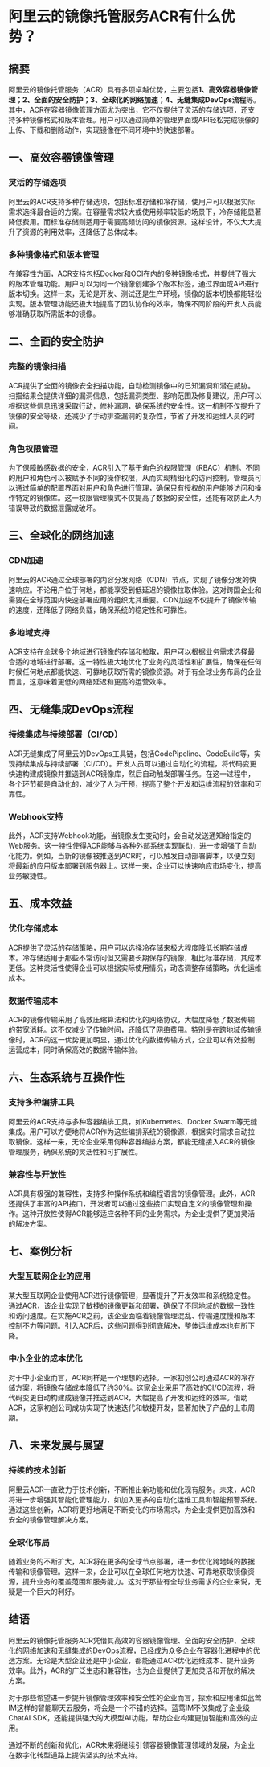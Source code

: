 # 阿里云的镜像托管服务ACR有什么优势？

## 摘要

阿里云的镜像托管服务（ACR）具有多项卓越优势，主要包括**1、高效容器镜像管理；2、全面的安全防护；3、全球化的网络加速；4、无缝集成DevOps流程**等。其中，ACR在容器镜像管理方面尤为突出，它不仅提供了灵活的存储选项，还支持多种镜像格式和版本管理。用户可以通过简单的管理界面或API轻松完成镜像的上传、下载和删除动作，实现镜像在不同环境中的快速部署。

## 一、高效容器镜像管理

### 灵活的存储选项

阿里云的ACR支持多种存储选项，包括标准存储和冷存储，使用户可以根据实际需求选择最合适的方案。在容量需求较大或使用频率较低的场景下，冷存储能显著降低费用。而标准存储则适用于需要高频访问的镜像资源。这样设计，不仅大大提升了资源的利用效率，还降低了总体成本。

### 多种镜像格式和版本管理

在兼容性方面，ACR支持包括Docker和OCI在内的多种镜像格式，并提供了强大的版本管理功能。用户可以为同一个镜像创建多个版本标签，通过界面或API进行版本切换。这样一来，无论是开发、测试还是生产环境，镜像的版本切换都能轻松实现。版本管理功能还极大地提高了团队协作的效率，确保不同阶段的开发人员能够准确获取所需版本的镜像。

## 二、全面的安全防护

### 完整的镜像扫描

ACR提供了全面的镜像安全扫描功能，自动检测镜像中的已知漏洞和潜在威胁。扫描结果会提供详细的漏洞信息，包括漏洞类型、影响范围及修复建议。用户可以根据这些信息迅速采取行动，修补漏洞，确保系统的安全性。这一机制不仅提升了镜像的安全等级，还减少了手动排查漏洞的复杂性，节省了开发和运维人员的时间。

### 角色权限管理

为了保障敏感数据的安全，ACR引入了基于角色的权限管理（RBAC）机制。不同的用户和角色可以被赋予不同的操作权限，从而实现精细化的访问控制。管理员可以通过简单的配置界面对用户和角色进行管理，确保只有授权的用户能够访问和操作特定的镜像库。这一权限管理模式不仅提高了数据的安全性，还能有效防止人为错误导致的数据泄露或破坏。

## 三、全球化的网络加速

### CDN加速

阿里云的ACR通过全球部署的内容分发网络（CDN）节点，实现了镜像分发的快速响应。不论用户位于何地，都能享受到低延迟的镜像拉取体验。这对跨国企业和需要在全球范围内快速部署应用的组织尤其重要。CDN加速不仅提升了镜像传输的速度，还降低了网络负载，确保系统的稳定性和可靠性。

### 多地域支持

ACR支持在全球多个地域进行镜像的存储和拉取，用户可以根据业务需求选择最合适的地域进行部署。这一特性极大地优化了业务的灵活性和扩展性，确保在任何时候任何地点都能快速、可靠地获取所需的镜像资源。对于有全球业务布局的企业而言，这意味着更低的网络延迟和更高的运营效率。

## 四、无缝集成DevOps流程

### 持续集成与持续部署（CI/CD）

ACR无缝集成了阿里云的DevOps工具链，包括CodePipeline、CodeBuild等，实现持续集成与持续部署（CI/CD）。开发人员可以通过自动化的流程，将代码变更快速构建成镜像并推送到ACR镜像库，然后自动触发部署任务。在这一过程中，各个环节都是自动化的，减少了人为干预，提高了整个开发和运维流程的效率和可靠性。

### Webhook支持

此外，ACR支持Webhook功能，当镜像发生变动时，会自动发送通知给指定的Web服务。这一特性使得ACR能够与各种外部系统实现联动，进一步增强了自动化能力。例如，当新的镜像被推送到ACR时，可以触发自动部署脚本，以便立刻将最新的应用版本部署到服务器上。这样一来，企业可以快速响应市场变化，提高业务敏捷性。

## 五、成本效益

### 优化存储成本

ACR提供了灵活的存储策略，用户可以选择冷存储来极大程度降低长期存储成本。冷存储适用于那些不常访问但又需要长期保存的镜像，相比标准存储，其成本更低。这种灵活性使得企业可以根据实际使用情况，动态调整存储策略，优化运维成本。

### 数据传输成本

ACR的镜像传输采用了高效压缩算法和优化的网络协议，大幅度降低了数据传输的带宽消耗。这不仅减少了传输时间，还降低了网络费用。特别是在跨地域传输镜像时，ACR的这一优势更加明显，通过优化的数据传输方式，企业可以有效控制运营成本，同时确保高效的数据传输体验。

## 六、生态系统与互操作性

### 支持多种编排工具

阿里云的ACR支持与多种容器编排工具，如Kubernetes、Docker Swarm等无缝集成。用户可以方便地将ACR作为这些编排系统的镜像源，根据实时需求自动拉取镜像。这样一来，无论企业采用何种容器编排方案，都能无缝接入ACR的镜像管理服务，确保系统的灵活性和可扩展性。

### 兼容性与开放性

ACR具有极强的兼容性，支持多种操作系统和编程语言的镜像管理。此外，ACR还提供了丰富的API接口，开发者可以通过这些接口实现自定义的镜像管理和操作。这种开放性使得ACR能够适应各种不同的业务需求，为企业提供了更加灵活的解决方案。

## 七、案例分析

### 大型互联网企业的应用

某大型互联网企业使用ACR进行镜像管理，显著提升了开发效率和系统稳定性。通过ACR，该企业实现了敏捷的镜像更新和部署，确保了不同地域的数据一致性和访问速度。在实施ACR之前，该企业面临着镜像管理混乱、传输速度慢和版本控制不力等问题。引入ACR后，这些问题得到彻底解决，整体运维成本也有所下降。

### 中小企业的成本优化

对于中小企业而言，ACR同样是一个理想的选择。一家初创公司通过ACR的冷存储方案，将镜像存储成本降低了约30%。这家企业采用了高效的CI/CD流程，将代码变更自动构建成镜像并推送到ACR，大幅提高了开发和运维的效率。借助ACR，这家初创公司成功实现了快速迭代和敏捷开发，显著加快了产品的上市周期。

## 八、未来发展与展望

### 持续的技术创新

阿里云ACR一直致力于技术创新，不断推出新功能和优化现有服务。未来，ACR将进一步增强其智能化管理能力，如加入更多的自动化运维工具和智能预警系统。通过这些创新，ACR将更好地满足不断变化的市场需求，为企业提供更加高效和安全的镜像管理解决方案。

### 全球化布局

随着业务的不断扩大，ACR将在更多的全球节点部署，进一步优化跨地域的数据传输和镜像管理。这样一来，企业可以在全球任何地方快速、可靠地获取镜像资源，提升业务的覆盖范围和服务能力。这对于那些有全球业务需求的企业来说，无疑是一个巨大的利好。

## 结语

阿里云的镜像托管服务ACR凭借其高效的容器镜像管理、全面的安全防护、全球化的网络加速和无缝集成的DevOps流程，已经成为众多企业在容器化进程中的优选方案。无论是大型企业还是中小企业，都能通过ACR优化运维成本、提升业务效率。此外，ACR的广泛生态和兼容性，也为企业提供了更加灵活和开放的解决方案。

对于那些希望进一步提升镜像管理效率和安全性的企业而言，探索和应用诸如蓝莺IM这样的智能聊天云服务，将会是一个不错的选择。蓝莺IM不仅集成了企业级ChatAI SDK，还能提供强大的大模型AI功能，帮助企业构建更加智能和高效的应用。

通过不断的创新和优化，ACR未来将继续引领容器镜像管理领域的发展，为企业在数字化转型道路上提供坚实的技术支持。
